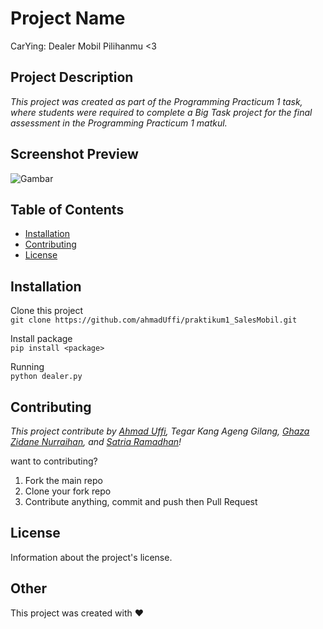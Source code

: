 # Project Name

CarYing: Dealer Mobil Pilihanmu <3

## Project Description

_This project was created as part of the Programming Practicum 1 task, where students were required to complete a Big Task project for the final assessment in the Programming Practicum 1 matkul._

## Screenshot Preview

![Gambar](https://i.ibb.co.com/ypWZ2SW/Screenshot-116.png)

## Table of Contents

- [Installation](#installation)
- [Contributing](#contributing)
- [License](#license)

## Installation

Clone this project <br>
`git clone https://github.com/ahmadUffi/praktikum1_SalesMobil.git`

Install package <br>
`pip install <package>`

Running <br>
`python dealer.py`

## Contributing

_This project contribute by [Ahmad Uffi](https://github.com/ahmadUffi), Tegar Kang Ageng Gilang, [Ghaza Zidane Nurraihan](https://github.com/GHAzaZIDANE), and [Satria Ramadhan](https://github.com/Kuroi-RE)!_

want to contributing?

1. Fork the main repo
2. Clone your fork repo
3. Contribute anything, commit and push then Pull Request

## License

Information about the project's license.

## Other

This project was created with ❤️
